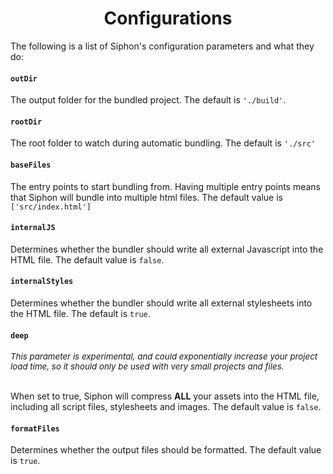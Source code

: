 <h1 align=center> Configurations </h1>

The following is a list of Siphon's configuration parameters and what they do:

#### `outDir`

The output folder for the bundled project. The default is `'./build'`.

#### `rootDir`

The root folder to watch during automatic bundling. The default is `'./src'`

#### `baseFiles`

The entry points to start bundling from. Having multiple entry points means that Siphon will bundle into multiple html files. The default value is `['src/index.html']`

#### `internalJS`

Determines whether the bundler should write all external Javascript into the HTML file. The default value is `false`.

#### `internalStyles`

Determines whether the bundler should write all external stylesheets into the HTML file. The default is `true`.

#### `deep`

<h6 style='font-size:10pt; font-style: italic'> This parameter is experimental, and could exponentially increase your project load time, so it should only be used with very small projects and files. </h6>

When set to true, Siphon will compress **ALL** your assets into the HTML file, including all script files, stylesheets and images. The default value is `false`.

#### `formatFiles`

Determines whether the output files should be formatted. The default value is `true`.
